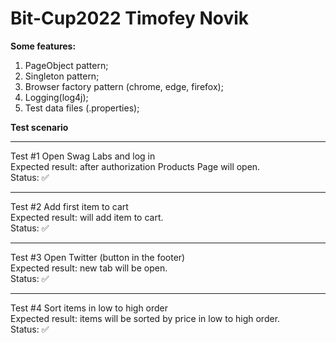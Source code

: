 # Bit-Cup2022 Timofey Novik
**Some features:**  
1. PageObject pattern;  
2. Singleton pattern;  
3. Browser factory pattern (chrome, edge, firefox);  
4. Logging(log4j);  
5. Test data files (.properties);  

**Test scenario**
____
Test #1 Open Swag Labs and log in  
Expected result: after authorization Products Page will open.  
Status: :white_check_mark:  
____
Test #2 Add first item to cart  
Expected result: will add item to cart.  
Status: :white_check_mark:  
____
Test #3 Open Twitter (button in the footer)  
Expected result: new tab will be open.  
Status: :white_check_mark:  
____
Test #4 Sort items in low to high order  
Expected result: items will be sorted by price in low to high order.  
Status: :white_check_mark:  

